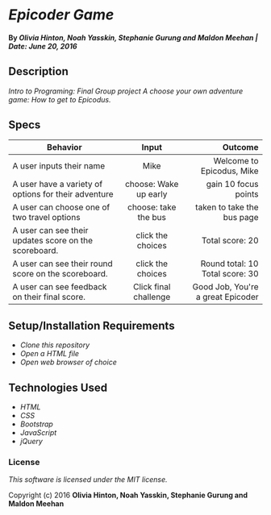 # _Epicoder Game_

#### By _Olivia Hinton, Noah Yasskin, Stephanie Gurung and Maldon Meehan | Date: June 20, 2016_

## Description

_Intro to Programing: Final Group project_
_A choose your own adventure game: How to get to Epicodus._

## Specs
| Behavior        | Input           | Outcome  |
| ------------- |:-------------:| -----:|
| A user inputs their name | Mike | Welcome to Epicodus, Mike
| A user have a variety of options for their adventure | choose: Wake up early | gain 10 focus points
| A user can choose one of two travel options | choose: take the bus | taken to take the bus page
| A user can see their updates score on the scoreboard.| click the choices | Total score: 20
| A user can see their round score on the scoreboard. | click the choices | Round total: 10 Total score: 30
| A user can see feedback on their final score. | Click final challenge | Good Job, You're a great Epicoder

## Setup/Installation Requirements

* _Clone this repository_
* _Open a HTML file_
* _Open web browser of choice_


## Technologies Used

* _HTML_
* _CSS_
* _Bootstrap_
* _JavaScript_
* _jQuery_

### License

*This software is licensed under the MIT license.*

Copyright (c) 2016 **Olivia Hinton, Noah Yasskin, Stephanie Gurung and Maldon Meehan**
